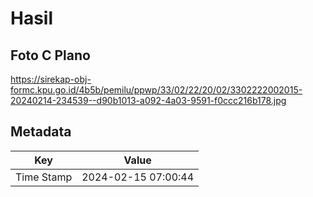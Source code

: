 # Hasil

## Foto C Plano

https://sirekap-obj-formc.kpu.go.id/4b5b/pemilu/ppwp/33/02/22/20/02/3302222002015-20240214-234539--d90b1013-a092-4a03-9591-f0ccc216b178.jpg


## Metadata

| Key        | Value               |
| ---------- | ------------------- |
| Time Stamp | 2024-02-15 07:00:44 |



